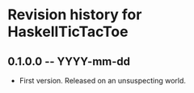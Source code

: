 # Revision history for HaskellTicTacToe

## 0.1.0.0 -- YYYY-mm-dd

* First version. Released on an unsuspecting world.
